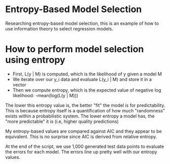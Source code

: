 # Entropy-Based Model Selection
Researching entropy-based model selection, this is an example of how to use information theory to select regression models.

# How to perform model selection using entropy
* First, L(y | M) is computed, which is the likelihood of y given a model M
* We iterate over our y_i data and evaluate L(y_i | M) and store it in a vector
* Then we compute entropy, which is the expected value of negative log likelihood: -mean(log(L(y | M)))

The lower this entropy value is, the better "fit" the model is for predictability. This is because entropy itself is
a quantification of how much "randomness" exists within a probabilistic system. The lower entropy a model has, the
"more predictable" it is (i.e, higher quality predictions)

My entropy-based values are compared against AIC and they appear to be equivalent. This is no surprise since AIC
is derived from relative entropy.

At the end of the script, we use 1,000 generated test data points to evaluate the errors for each model. The errors
line up pretty well with our entropy values.
